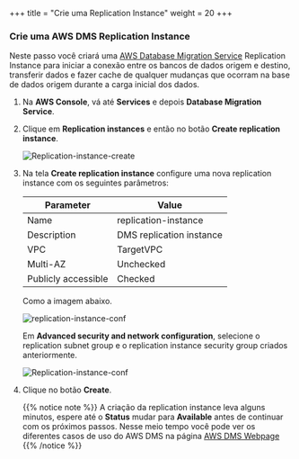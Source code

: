 +++
title = "Crie uma Replication Instance"
weight = 20
+++

### Crie uma AWS DMS Replication Instance

Neste passo você criará uma <a href="https://aws.amazon.com/dms/" target="_blank" rel="noopener noreferrer">AWS Database Migration Service</a> Replication Instance para iniciar a conexão entre os bancos de dados origem e destino, transferir dados e fazer cache de qualquer mudanças que ocorram na base de dados origem durante a carga inicial dos dados.


1. Na **AWS Console**, vá até **Services** e depois **Database Migration Service**.  

2. Clique em **Replication instances** e então no botão **Create replication instance**.

    ![Replication-instance-create](/db-mig/Replication-instance-create.png)

3. Na tela **Create replication instance** configure uma nova replication instance com os seguintes parâmetros:

    | Parameter           | Value                    |
    | ------------------- | ------------------------ |
    | Name                | replication-instance     |
    | Description         | DMS replication instance |
    | VPC                 | TargetVPC            |
    | Multi-AZ            | Unchecked                |
    | Publicly accessible | Checked                  |

    Como a imagem abaixo.


    ![replication-instance-conf](/db-mig/replication-instance-conf.png)


    Em **Advanced security and network configuration**, selecione o replication subnet group e o replication instance security group criados anteriormente.

    ![Replication-instance-conf](/db-mig/advanced-security.png)



4. Clique no botão **Create**.

    {{% notice note %}}
A criação da replication instance leva alguns minutos, espere até o **Status** mudar para **Available** antes de continuar com os próximos passos. Nesse meio tempo você pode ver os diferentes casos de uso do AWS DMS na página <a href="https://aws.amazon.com/dms/" target="_blank" rel="noopener noreferrer">AWS DMS Webpage</a>
{{% /notice %}}

